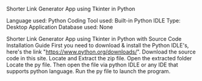 Shorter Link Generator App using Tkinter in Python

Language used: Python
Coding Tool used: Built-in Python IDLE
Type: Desktop Application
Database used: None

Shorter Link Generator App using Tkinter in Python with Source Code Installation Guide
First you need to download & install the Python IDLE's, here's the link "https://www.python.org/downloads/".
Download the source code in this site.
Locate and Extract the zip file.
Open the extracted folder
Locate the py file.
Then open the file via python IDLE or any IDE that supports python language.
Run the py file to launch the program.
